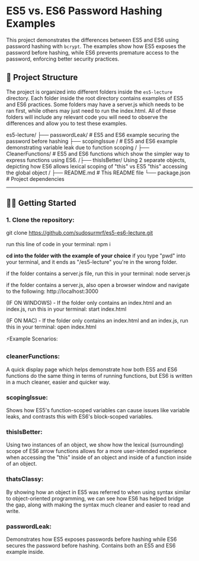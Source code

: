 # ES5 vs. ES6 Password Hashing Examples

This project demonstrates the differences between ES5 and ES6 using password hashing with `bcrypt`. The examples show how ES5 exposes the password before hashing, while ES6 prevents premature access to the password, enforcing better security practices.

## 📁 Project Structure

The project is organized into different folders inside the `es5-lecture` directory. Each folder inside the root directory contains examples of ES5 and ES6 practices. Some folders may have a server.js which needs to be ran first, while others may just need to run the index.html. All of these folders will include any relevant code you will need to observe the differences and allow you to test these examples. 

es5-lecture/ ├── passwordLeak/ # ES5 and ES6 example securing the password before hashing ├── scopingIssue / # ES5 and ES6 example demonstrating variable leak due to function scoping / ├── CleanerFunctions/ # ES5 and ES6 functions which show the simpler way to express functions using ES6. /├── thisIsBetter/ Using 2 separate objects, depicting how ES6 allows lexical scoping of "this" vs ES5 "this" accessing the global object / ├── README.md # This README file └── package.json # Project dependencies

---

## 🧑‍💻 Getting Started

### 1. **Clone the repository**:
   
  
   git clone https://github.com/sudosurmrf/es5-es6-lecture.git

   run this line of code in your terminal: npm i

   **cd into the folder with the example of your choice** if you type "pwd" into your terminal, and it ends as "/es5-lecture" you're in the wrong folder.

   if the folder contains a server.js file, run this in your terminal: node server.js

   if the folder contains a server.js, also open a browser window and navigate to the following: http://localhost:3000

   
   
   (IF ON WINDOWS) - If the folder only contains an index.html and an index.js, run this in your terminal: start index.html

   (IF ON MAC) - If the folder only contains an index.html and an index.js, run this in your terminal: open index.html
   
   

⚡Example Scenarios:
### cleanerFunctions: 
A quick display page which helps demonstrate how both ES5 and ES6 functions do the same thing in terms of running functions, but ES6 is written in a much cleaner, easier and quicker way.

### scopingIssue: 
Shows how ES5's function-scoped variables can cause issues like variable leaks, and contrasts this with ES6's block-scoped variables.

### thisIsBetter:
Using two instances of an object, we show how the lexical (surrounding) scope of ES6 arrow functions allows for a more user-intended experience when accessing the "this" inside of an object and inside of a function inside of an object. 

### thatsClassy:
By showing how an object in ES5 was referred to when using syntax similar to object-oriented programming, we can see how ES6 has helped bridge the gap, along with making the syntax much cleaner and easier to read and write. 

### passwordLeak:
 Demonstrates how ES5 exposes passwords before hashing while ES6 secures the password before hashing. Contains both an ES5 and ES6 example inside.


